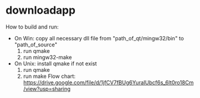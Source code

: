 # downloadapp
How to build and run:
- On Win: copy all necessary dll file from "path_of_qt/mingw32/bin" to "path_of_source"
  1. run qmake
  2. run mingw32-make
- On Unix: install qmake if not exist
  1. run qmake
  2. run make
Flow chart: https://drive.google.com/file/d/1jfCV7fBUg6YuraIUbcf6s_6lt0ro18Cm/view?usp=sharing
